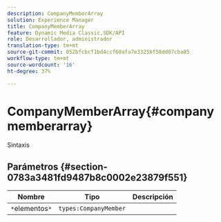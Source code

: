 ```yaml
---
description: CompanyMemberArray
solution: Experience Manager
title: CompanyMemberArray
feature: Dynamic Media Classic,SDK/API
role: Desarrollador, administrador
translation-type: tm+mt
source-git-commit: 052bfcbcf1bd4ccf60afa7e3325bf58dd07cba85
workflow-type: tm+mt
source-wordcount: '16'
ht-degree: 37%

---
```



# CompanyMemberArray{#companymemberarray}

Sintaxis

## Parámetros {#section-0783a3481fd9487b8c0002e23879f551}

| Nombre | Tipo | Descripción |
|---|---|---|
| `*`elementos`*` | `types:CompanyMember` |  |

